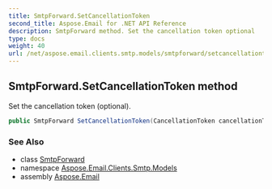 ```yaml
---
title: SmtpForward.SetCancellationToken
second_title: Aspose.Email for .NET API Reference
description: SmtpForward method. Set the cancellation token optional
type: docs
weight: 40
url: /net/aspose.email.clients.smtp.models/smtpforward/setcancellationtoken/
---
```

## SmtpForward.SetCancellationToken method

Set the cancellation token (optional).

```csharp
public SmtpForward SetCancellationToken(CancellationToken cancellationToken)
```

### See Also

* class [SmtpForward](../)
* namespace [Aspose.Email.Clients.Smtp.Models](../../smtpforward/)
* assembly [Aspose.Email](../../../)


